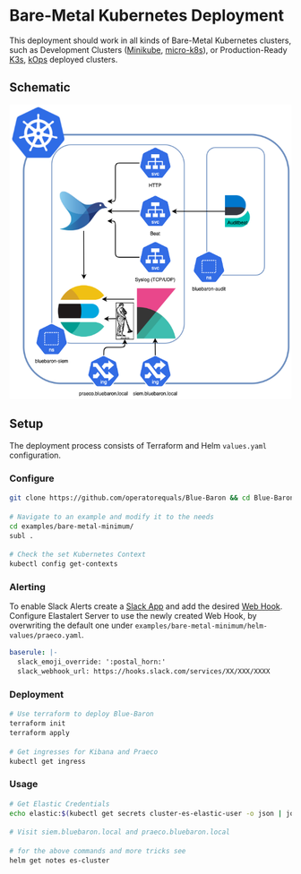 # Bare-Metal Kubernetes Deployment

This deployment should work in all kinds of Bare-Metal Kubernetes clusters,
such as Development Clusters ([Minikube](https://github.com/kubernetes/minikube), [micro-k8s](https://github.com/ubuntu/microk8s)), 
or Production-Ready [K3s](https://github.com/rancher/k3s), [kOps](https://github.com/kubernetes/kops) deployed clusters.

## Schematic

![](https://github.com/operatorequals/Blue-Baron/raw/main/assets/bare-metal-minimum-deployment.png)


## Setup

The deployment process consists of Terraform and Helm `values.yaml` configuration.

### Configure

```bash
git clone https://github.com/operatorequals/Blue-Baron && cd Blue-Baron

# Navigate to an example and modify it to the needs
cd examples/bare-metal-minimum/
subl .

# Check the set Kubernetes Context
kubectl config get-contexts
```

### Alerting

To enable Slack Alerts create a [Slack App](https://api.slack.com/apps) and add the desired [Web Hook](https://slack.com/intl/en-gr/help/articles/115005265063-Incoming-webhooks-for-Slack). Configure Elastalert Server to use the newly created Web Hook, by overwriting the default one under `examples/bare-metal-minimum/helm-values/praeco.yaml`.

```yaml
baserule: |-
  slack_emoji_override: ':postal_horn:'
  slack_webhook_url: https://hooks.slack.com/services/XX/XXX/XXXX
```

### Deployment

```bash
# Use terraform to deploy Blue-Baron
terraform init
terraform apply

# Get ingresses for Kibana and Praeco
kubectl get ingress
```

### Usage

```bash
# Get Elastic Credentials
echo elastic:$(kubectl get secrets cluster-es-elastic-user -o json | jq -r .data.elastic | base64 --decode)

# Visit siem.bluebaron.local and praeco.bluebaron.local

# for the above commands and more tricks see
helm get notes es-cluster
```
